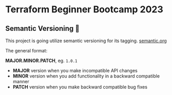 # Terraform Beginner Bootcamp 2023

## Semantic Versioning :mage:

This project is going utilize semantic versioning for its tagging.
[semantic.org](https://semver.org/) 

The general format:

**MAJOR.MINOR.PATCH**, eg. `1.0.1`

- **MAJOR** version when you make incompatible API changes
- **MINOR** version when you add functionality in a backward compatible manner
- **PATCH** version when you make backward compatible bug fixes